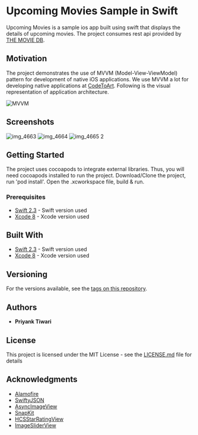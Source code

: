 # Upcoming Movies Sample in Swift

Upcoming Movies is a sample ios app built using swift that displays the details of upcoming movies. The project consumes rest api provided by [THE MOVIE DB](https://www.themoviedb.org).

## Motivation

The project demonstrates the use of MVVM (Model-View-ViewModel) pattern for development of native iOS applications. We use MVVM a lot for developing native applications at [CodeToArt](http://codetoart.com/). Following is the visual representation of application architecture.

![MVVM](https://cloud.githubusercontent.com/assets/886763/20639948/f18d0010-b3f7-11e6-823a-6ed1dd45a4a9.png)

## Screenshots

![img_4663](https://cloud.githubusercontent.com/assets/886763/20640046/f2abfff2-b3fa-11e6-96f4-eeaac4ced9f9.PNG)
![img_4664](https://cloud.githubusercontent.com/assets/886763/20640047/0a03fdee-b3fb-11e6-8bab-2f7c8962937d.PNG)
![img_4665 2](https://cloud.githubusercontent.com/assets/886763/20640054/1fafeff4-b3fb-11e6-9347-f660d467f1f4.PNG)

## Getting Started

The project uses cocoapods to integrate external libraries. Thus, you will need cocoapods installed to run the project.
Download/Clone the project, run 'pod install'. Open the .xcworkspace file, build & run.

### Prerequisites

* [Swift 2.3](https://swift.org/) - Swift version used
* [Xcode 8](https://developer.apple.com/xcode/) - Xcode version used


## Built With

* [Swift 2.3](https://swift.org/) - Swift version used
* [Xcode 8](https://developer.apple.com/xcode/) - Xcode version used

## Versioning

For the versions available, see the [tags on this repository](https://github.com/codetoart/ImageSliderView/tags).

## Authors

* **Priyank Tiwari**

## License

This project is licensed under the MIT License - see the [LICENSE.md](LICENSE.md) file for details

## Acknowledgments

* [Alamofire](https://github.com/Alamofire/Alamofire)
* [SwiftyJSON](https://github.com/SwiftyJSON/SwiftyJSON)
* [AsyncImageView](https://github.com/nicklockwood/AsyncImageView)
* [SnapKit](http://snapkit.io/)
* [HCSStarRatingView](https://github.com/hsousa/HCSStarRatingView)
* [ImageSliderView](https://github.com/codetoart/ImageSliderView)

